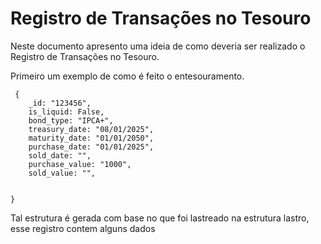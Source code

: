 # Registro de Transações no Tesouro

Neste documento apresento uma ideia de como deveria ser realizado o Registro de Transações no Tesouro.

Primeiro um exemplo de como é feito o entesouramento.

     {
        _id: "123456",
        is_liquid: False,
        bond_type: "IPCA+",
        treasury_date: "08/01/2025",
        maturity_date: "01/01/2050",
        purchase_date: "01/01/2025",
        sold_date: "",
        purchase_value: "1000",
        sold_value: "",


    } 

Tal estrutura é gerada com base no que foi lastreado na estrutura lastro, esse registro contem alguns dados  

